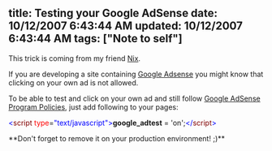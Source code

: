title: Testing your Google AdSense
date: 10/12/2007 6:43:44 AM
updated: 10/12/2007 6:43:44 AM
tags: ["Note to self"]
---
This trick is coming from my friend [Nix](http://blogs.codes-sources.com/nix).

If you are developing a site containing [Google Adsense](http://www.google.com/adsense/) you might know that clicking on your own ad is not allowed.

To be able to test and click on your own ad and still follow [Google AdSense Program Policies](https://www.google.com/adsense/support/bin/answer.py?answer=48182&sourceid=aso&subid=ww-ww-et-asui&medium=link), just add following to your pages: 

<span style="color: #0000ff"><</span><span style="color: #800000">script</span> <span style="color: #ff0000">type</span>=<span style="color: #0000ff">"text/javascript"</span><span style="color: #0000ff">></span>**google_adtest** = 'on';<span style="color: #0000ff"></</span><span style="color: #800000">script</span><span style="color: #0000ff">></span> 
 <form id="aspnetForm" name="aspnetForm" action="http://blogs.codes-sources.com/nix/archive/2007/10/03/adsense-comment-viter-de-faire-un-clicks-incorrects-sur-vos-propres-annonces.aspx" method="post"> <div id="page"> <div id="wrapper"> <div id="main"> <div class="narrowcolumn" id="content"> <div class="post"> <div class="post-content">**Don't forget to remove it on your production environment! ;)**</div></div></div></div></div></div></form>
